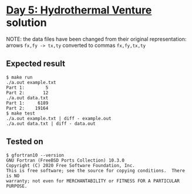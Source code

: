 # [Day 5: Hydrothermal Venture](https://adventofcode.com/2021/day/5) solution

NOTE: the data files have been changed from their original representation:
arrows `fx,fy -> tx,ty` converted to commas `fx,fy,tx,ty`

## Expected result
```
$ make run
./a.out example.txt
Part 1:        5
Part 2:       12
./a.out data.txt
Part 1:     6189
Part 2:    19164
$ make test
./a.out example.txt | diff - example.out
./a.out data.txt | diff - data.out
```

## Tested on
```
$ gfortran10 --version
GNU Fortran (FreeBSD Ports Collection) 10.3.0
Copyright (C) 2020 Free Software Foundation, Inc.
This is free software; see the source for copying conditions.  There is NO
warranty; not even for MERCHANTABILITY or FITNESS FOR A PARTICULAR PURPOSE.
```

